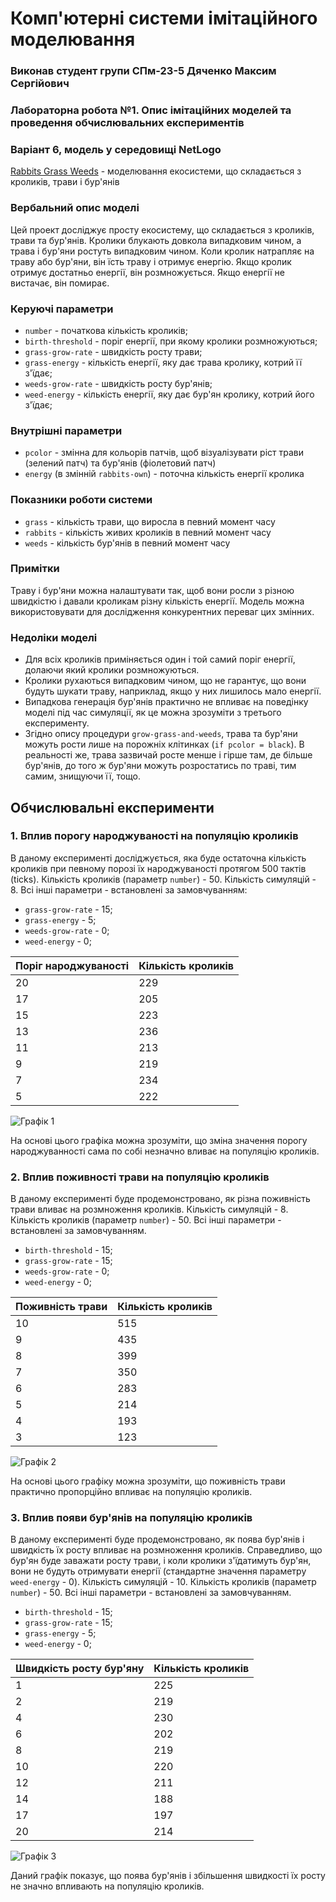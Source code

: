 # Комп'ютерні системи імітаційного моделювання
### Виконав студент групи СПм-23-5 Дяченко Максим Сергійович
### Лабораторна робота №1. Опис імітаційних моделей та проведення обчислювальних експериментів

### Варіант 6, модель у середовищі NetLogo

[Rabbits Grass Weeds](https://www.netlogoweb.org/launch#https://www.netlogoweb.org/assets/modelslib/Sample%20Models/Biology/Rabbits%20Grass%20Weeds.nlogo) - моделювання екосистеми, що складається з кроликів, трави і бур'янів


### Вербальний опис моделі

Цей проект досліджує просту екосистему, що складається з кроликів, трави та бур'янів. Кролики блукають довкола випадковим чином, а трава і бур'яни ростуть випадковим чином. Коли кролик натрапляє на траву або бур'яни, він їсть траву і отримує енергію. Якщо кролик отримує достатньо енергії, він розмножується. Якщо енергії не вистачає, він помирає.

### Керуючі параметри

- `number` - початкова кількість кроликів;
- `birth-threshold` - поріг енергії, при якому кролики розмножуються;
- `grass-grow-rate` - швидкість росту трави;
- `grass-energy` - кількість енергії, яку дає трава кролику, котрий її з'їдає;
- `weeds-grow-rate` - швидкість росту бур'янів;
- `weed-energy` - кількість енергії, яку дає бур'ян кролику, котрий його з'їдає;

### Внутрішні параметри

- `pcolor` - змінна для кольорів патчів, щоб візуалізувати ріст трави (зелений патч) та бур'янів (фіолетовий патч)
- `energy` (в змінній `rabbits-own`) - поточна кількість енергії кролика

### Показники роботи системи

- `grass` - кількість трави, що виросла в певний момент часу
- `rabbits` - кількість живих кроликів в певний момент часу
- `weeds` - кількість бур'янів в певний момент часу

### Примітки

Траву і бур'яни можна налаштувати так, щоб вони росли з різною швидкістю і давали кроликам різну кількість енергії. Модель можна використовувати для дослідження конкурентних переваг цих змінних.

### Недоліки моделі

- Для всіх кроликів приміняється один і той самий поріг енергії, долаючи який кролики розмножуються.
- Кролики рухаються випадковим чином, що не гарантує, що вони будуть шукати траву, наприклад, якщо у них лишилось мало енергії.
- Випадкова генерація бур'янів практично не впливає на поведінку моделі під час симуляції, як це можна зрозуміти з третього експерименту.
- Згідно опису процедури `grow-grass-and-weeds`, трава та бур'яни можуть рости лише на порожніх клітинках (`if pcolor = black`). В реальності же, трава зазвичай росте менше і гірше там, де більше бур'янів, до того ж бур'яни можуть розростатись по траві, тим самим, знищуючи її, тощо.

## Обчислювальні експерименти

### 1. Вплив порогу народжуваності на популяцію кроликів

В даному експерименті досліджується, яка буде остаточна кількість кроликів при певному порозі їх народжуваності протягом 500 тактів (ticks). Кількість кроликів (параметр `number`) - 50. Кількість симуляцій - 8. Всі інші параметри - встановлені за замовчуванням:

- `grass-grow-rate` - 15;
- `grass-energy` - 5;
- `weeds-grow-rate` - 0;
- `weed-energy` - 0;

| Поріг народжуваності | Кількість кроликів |
| -------------------- | ------------------ |
| 20                   | 229                |
| 17                   | 205                |
| 15                   | 223                |
| 13                   | 236                |
| 11                   | 213                |
| 9                    | 219                |
| 7                    | 234                |
| 5                    | 222                |

![Графік 1](графік1.png)

На основі цього графіка можна зрозуміти, що зміна значення порогу народжуванності сама по собі незначно вливає на популяцію кроликів.

### 2. Вплив поживності трави на популяцію кроликів

В даному експерименті буде продемонстровано, як різна поживність трави вливає на розмноження кроликів. Кількість симуляцій - 8. Кількість кроликів (параметр `number`) - 50. Всі інші параметри - встановлені за замовчуванням.

- `birth-threshold` - 15;
- `grass-grow-rate` - 15;
- `weeds-grow-rate` - 0;
- `weed-energy` - 0;

| Поживність трави | Кількість кроликів |
| ---------------- | ------------------ |
| 10               | 515                |
| 9                | 435                |
| 8                | 399                |
| 7                | 350                |
| 6                | 283                |
| 5                | 214                |
| 4                | 193                |
| 3                | 123                |

![Графік 2](графік2.png)

На основі цього графіку можна зрозуміти, що поживність трави практично пропорційно впливає на популяцію кроликів.

### 3. Вплив появи бур'янів на популяцію кроликів

В даному експерименті буде продемонстровано, як поява бур'янів і швидкість їх росту впливає на розмноження кроликів. Справедливо, що бур'ян буде заважати росту трави, і коли кролики з'їдатимуть бур'ян, вони не будуть отримувати енергії (стандартне значення параметру `weed-energy` - 0). Кількість симуляцій - 10. Кількість кроликів (параметр `number`) - 50. Всі інші параметри - встановлені за замовчуванням.

- `birth-threshold` - 15;
- `grass-grow-rate` - 15;
- `grass-energy` - 5;
- `weed-energy` - 0;

| Швидкість росту бур'яну | Кількість кроликів |
| ----------------------- | ------------------ |
| 1                       | 225                |
| 2                       | 219                |
| 4                       | 230                |
| 6                       | 202                |
| 8                       | 219                |
| 10                      | 220                |
| 12                      | 211                |
| 14                      | 188                |
| 17                      | 197                |
| 20                      | 214                |

![Графік 3](графік3.png)

Даний графік показує, що поява бур'янів і збільшення швидкості їх росту не значно впливають на популяцію кроликів.
